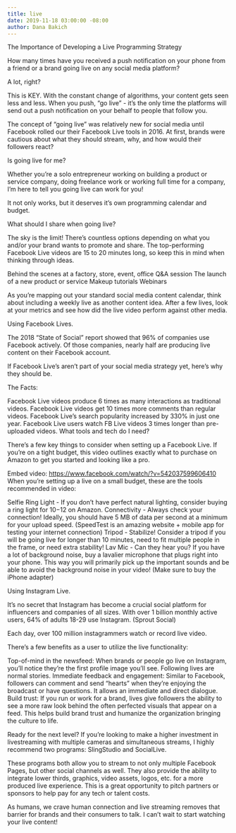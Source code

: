 ```yaml
---
title: live
date: 2019-11-18 03:00:00 -08:00
author: Dana Bakich
---
```


The Importance of Developing a Live Programming Strategy

How many times have you received a push notification on your phone from a friend or a brand going live on any social media platform?

A lot, right? 

This is KEY. With the constant change of algorithms, your content gets seen less and less. When you push, “go live” - it’s the only time the platforms will send out a push notification on your behalf to people that follow you. 

The concept of “going live” was relatively new for social media until Facebook rolled our their Facebook Live tools in 2016. At first, brands were cautious about what they should stream, why, and how would their followers react?

Is going live for me?

Whether you’re a solo entrepreneur working on building a product or service company, doing freelance work or working full time for a company, I’m here to tell you going live can work for you!

It not only works, but it deserves it’s own programming calendar and budget. 

What should I share when going live?

The sky is the limit! There’s countless options depending on what you and/or your brand wants to promote and share. The top-performing Facebook Live videos are 15 to 20 minutes long, so keep this in mind when thinking through ideas.

Behind the scenes at a factory, store, event, office
Q&A session
The launch of a new product or service
Makeup tutorials
Webinars

As you’re mapping out your standard social media content calendar, think about including a weekly live as another content idea. After a few lives, look at your metrics and see how did the live video perform against other media. 

Using Facebook Lives.

The 2018 “State of Social” report showed that 96% of companies use Facebook actively. Of those companies, nearly half are producing live content on their Facebook account.

If Facebook Live’s aren’t part of your social media strategy yet, here’s why they should be.



The Facts: 

Facebook Live videos produce 6 times as many interactions as traditional videos.
Facebook Live videos get 10 times more comments than regular videos.
Facebook Live’s search popularity increased by 330% in just one year.
Facebook Live users watch FB Live videos 3 times longer than pre-uploaded videos.
What tools and tech do I need?

There’s a few key things to consider when setting up a Facebook Live. If you’re on a tight budget, this video outlines exactly what to purchase on Amazon to get you started and looking like a pro. 


Embed video: https://www.facebook.com/watch/?v=542037599606410
When you’re setting up a live on a small budget, these are the tools recommended in video:

Selfie Ring Light - If you don’t have perfect natural lighting, consider buying a ring light for $10-$12 on Amazon.
Connectivity - Always check your connection! Ideally, you should have 5 MB of data per second at a minimum for your upload speed. (SpeedTest is an amazing website + mobile app for testing your internet connection)
Tripod - Stabilize! Consider a tripod if you will be going live for longer than 10 minutes, need to fit multiple people in the frame, or need extra stability!
Lav Mic - Can they hear you? If you have a lot of background noise, buy a lavalier microphone that plugs right into your phone. This way you will primarily pick up the important sounds and be able to avoid the background noise in your video! (Make sure to buy the iPhone adapter)


Using Instagram Live.

It’s no secret that Instagram has become a crucial social platform for influencers and companies of all sizes. With over 1 billion monthly active users, 64% of adults 18-29 use Instagram. (Sprout Social)

Each day, over 100 million instagrammers watch or record live video.

There’s a few benefits as a user to utilize the live functionality: 

Top-of-mind in the newsfeed: When brands or people go live on Instagram, you’ll notice they’re the first profile image you’ll see. Following lives are normal stories.
Immediate feedback and engagement: Similar to Facebook, followers can comment and send “hearts” when they’re enjoying the broadcast or have questions. It allows an immediate and direct dialogue. 
Build trust: If you run or work for a brand, lives give followers the ability to see a more raw look behind the often perfected visuals that appear on a feed. This helps build brand trust and humanize the organization bringing the culture to life.

Ready for the next level? 
If you’re looking to make a higher investment in livestreaming with multiple cameras and simultaneous streams, I highly recommend two programs: SlingStudio and SocialLive. 

These programs both allow you to stream to not only multiple Facebook Pages, but other social channels as well. They also provide the ability to integrate lower thirds, graphics, video assets, logos, etc. for a more produced live experience. This is a great opportunity to pitch partners or sponsors to help pay for any tech or talent costs.

As humans, we crave human connection and live streaming removes that barrier for brands and their consumers to talk. I can’t wait to start watching your live content!